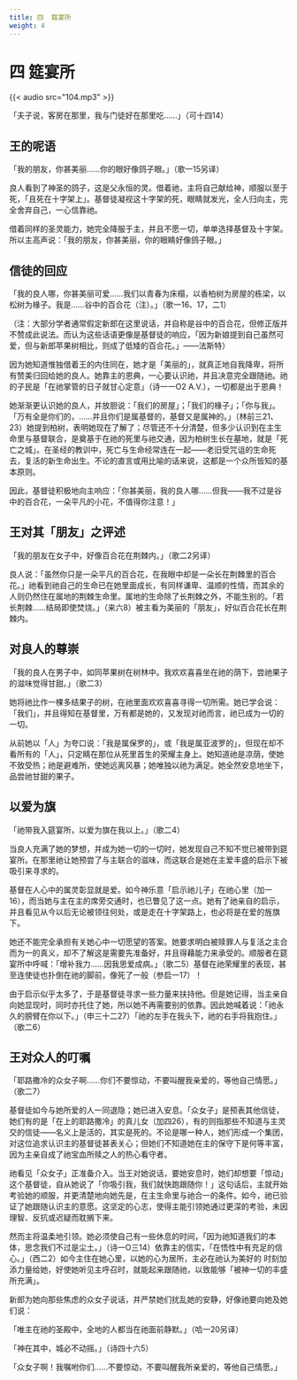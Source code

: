 ```yaml
---
title: 四  筵宴所
weight: 4
---
```


# 四  筵宴所
{{< audio src="104.mp3" >}}

「夫子说，客房在那里，我与门徒好在那里吃……」（可十四14）


## 王的呢语

「我的朋友，你甚美丽……你的眼好像鸽子眼。」（歌一15另译）

良人看到了神圣的鸽子，这是父永恒的灵。借着祂，主将自己献给神，顺服以至于死，「且死在十字架上」。基督徒凝视这十字架的死，眼睛就发光，全人归向主，完全舍弃自己，一心信靠祂。

借着同样的圣灵能力，她完全降服于主，并且不愿一切，单单选择基督及十字架。所以主高声说：「我的朋友，你甚美丽，你的眼睛好像鸽子眼。」


## 信徒的回应

「我的良人哪，你甚美丽可爱……我们以青春为床榻，以香柏树为房屋的栋梁，以松树为椽子。我是……谷中的百合花（注）。」（歌一16、17，二1）

（注：大部分学者通常假定新郎在这里说话，并自称是谷中的百合花，但修正版并不赞成此说法。而认为这些话语更像是基督徒的响应，「因为新娘提到自己虽然可爱，但与新郎苹果树相比，则成了低矮的百合花。」——法斯特）

因为她知道惟独借着王的内住同在，她才是「美丽的」，就真正地自我降卑，将所有赞美归回给她的良人。她靠主的恩典，一心要认识祂，并且决意完全跟随祂。祂的子民是「在祂掌管的日子就甘心定意」（诗一一O2 A.V.），一切都是出于恩典！

她渐渐更认识她的良人，并放胆说：「我们的房屋」；「我们的椽子」；「你与我」。「万有全是你们的，……并且你们是属基督的，基督又是属神的。」（林前三21、23）她提到柏树，表明她现在了解了；尽管还不十分清楚，但多少认识到在主生命里与基督联合，是奠基于在祂的死里与祂交通，因为柏树生长在墓地，就是「死亡之城」。在圣经的教训中，死亡与生命经常连在一起——老旧受咒诅的生命死去，复活的新生命出生。不论的直言或用比喻的话来说，这都是一个众所皆知的基本原则。

因此，基督徒积极地向主响应：「你甚美丽，我的良人哪……但我——我不过是谷中的百合花，一朵平凡的小花，不值得你注意！」


## 王对其「朋友」之评述

「我的朋友在女子中，好像百合花在荆棘内。」（歌二2另译）

良人说：「虽然你只是一朵平凡的百合花，在我眼中却是一朵长在荆棘里的百合花。」祂看到祂自己的生命已在她里面成长，有同样谦卑、温顺的性情，而其余的人则仍然住在属地的荆棘生命里。属地的生命除了长荆棘之外，不能生别的。「若长荆棘……结局即使焚烧。」（来六8）被主看为美丽的「朋友」，好似百合花长在荆棘内。


## 对良人的尊崇

「我的良人在男子中，如同苹果树在树林中。我欢欢喜喜坐在祂的荫下，尝祂果子的滋味觉得甘甜。」（歌二3）

她将祂比作一棵多结果子的树，在祂里面欢欢喜喜寻得一切所需。她已学会说：「我们」，并且得知在基督里，万有都是她的，又发现对祂而言，祂已成为一切的一切。

从前她以「人」为夸口说：「我是属保罗的」，或「我是属亚波罗的」，但现在却不看所有的「人」，只定睛在那位从死里首生的荣耀主身上。她知道祂是凉荫，使她不致受热；祂是避难所，使她远离风暴；她唯独以祂为满足。她全然安息地坐下，品尝祂甘甜的果子。


## 以爱为旗

「祂带我入筵宴所，以爱为旗在我以上。」（歌二4）

当良人充满了她的梦想，并成为她一切的一切时，她发现自己不知不觉已被带到筵宴所。在那里祂让她预尝了与主联合的滋味，而这联合是她在主爱丰盛的启示下被吸引来寻求的。

基督在人心中的属灵彰显就是爱。如今神乐意「启示祂儿子」在祂心里（加一16），而当她与主在主的席旁交通时，也已瞥见了这一点。她有了祂亲自的启示，并且看见从今以后无论被领往何处，或是走在十字架路上，也必将是在爱的旌旗下。

她还不能完全承担有关她心中一切愿望的答案。她要求明白被赎罪人与复活之主合而为一的真义，却不了解这是需要先准备好，并且得藉能力来承受的。顺服者在筵宴所中呼喊：「增补我力……因我思爱成病。」（歌二5）基督在祂荣耀里的表现，甚至连使徒也扑倒在祂的脚前，像死了一般（参启一17）！

由于启示似乎太多了，于是基督徒寻求一些力量来扶持他。但是她记得，当主亲自向她显现时，同时亦托住了她，所以她不再需要别的依靠。因此她喊着说：「祂永久的膀臂在你以下。」（申三十二27）「祂的左手在我头下，祂的右手将我抱住。」（歌二6）


## 王对众人的叮嘱

「耶路撒冷的众女子啊……你们不要惊动，不要叫醒我亲爱的，等他自己情愿。」（歌二7）

基督徒如今与她所爱的人一同退隐；她已进入安息。「众女子」是预表其他信徒，她们有的是「在上的耶路撒冷」的真儿女（加四26），有的则指那些不知道与主灵交的信徒——名义上是活的，其实是死的。不论是哪一种人，她们形成一个集团，对这位追求认识主的基督徒甚表关心；但她们不知道她在主的保守下是何等丰富，因为主亲自成了祂宝血所赎之人的热心看守者。

祂看见「众女子」正准备介入。当王对她说话，要她安息时，她们却想要「惊动」这个基督徒，自从她说了「你吸引我，我们就快跑跟随你！」这句话后，主就开始考验她的顺服，并更清楚地向她先是，在主生命里与祂合一的条件。如今，祂已验证了她跟随认识主的意愿。这坚定的心志，使得主能引领她通过更深的考验，未因理智、反抗或迟疑而耽搁下来。

然而主将温柔地引领。她必须使自己有一些休息的时间，「因为祂知道我们的本体，思念我们不过是尘土。」（诗一O三14）依靠主的信实，「在悟性中有充足的信心。」（西二2）如今主住在她心里，以她的心为居所，主必在祂认为美好的 时刻加添力量给她，好使她听见主呼召时，就能起来跟随祂，以致能够「被神一切的丰盛所充满」。

新郎为她向那些焦虑的众女子说话，并严禁她们扰乱她的安静，好像祂要向她及她们说：

「唯主在祂的圣殿中，全地的人都当在祂面前静默。」（哈一20另译）

「神在其中，城必不动摇。」（诗四十六5）

「众女子啊！我嘱咐你们……不要惊动，不要叫醒我所亲爱的，等他自己情愿。」
